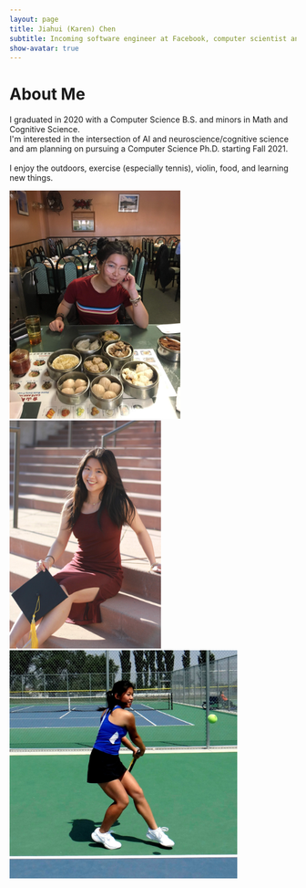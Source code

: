 ```yaml
---
layout: page
title: Jiahui (Karen) Chen
subtitle: Incoming software engineer at Facebook, computer scientist and researcher interested in AI/ML.
show-avatar: true
---
```

# About Me  

I graduated in 2020 with a Computer Science B.S. and minors in Math and Cognitive Science.  
I'm interested in the intersection of AI and neuroscience/cognitive science
and am planning on pursuing a Computer Science Ph.D. starting Fall 2021.  
<br/>
I enjoy the outdoors, exercise (especially tennis), violin, food, and learning new things.


<div position="relative" style="width:100%;height:400px">
  <div class="imgContainer">
  <!-- style="height:400px" SET PHOTO WIDTH VIA THE imgContainer class in main.css-->
    <img src="/img/dim_sum.JPG" style="height:400px">
  </div>
  <div class="imgContainer">
    <img src="/img/grad.jpg" style="height:400px">
  </div>
  <div class="imgContainer">
    <img src="/img/tennis_sqr.jpg" style="height:400px">
  </div>
</div>
<div style="width:800px">


  <!-- <p>
    <ul>
      <li>Aspiring software engineer and/or computational neuroscience PHD </li>
      <li>Tennis player, violinist, and avid eater (amongst many other things)</li>
      <li>Computer Science major, Math and Cognitive Science minors</li>
    </ul>
  </p>
</div> -->
